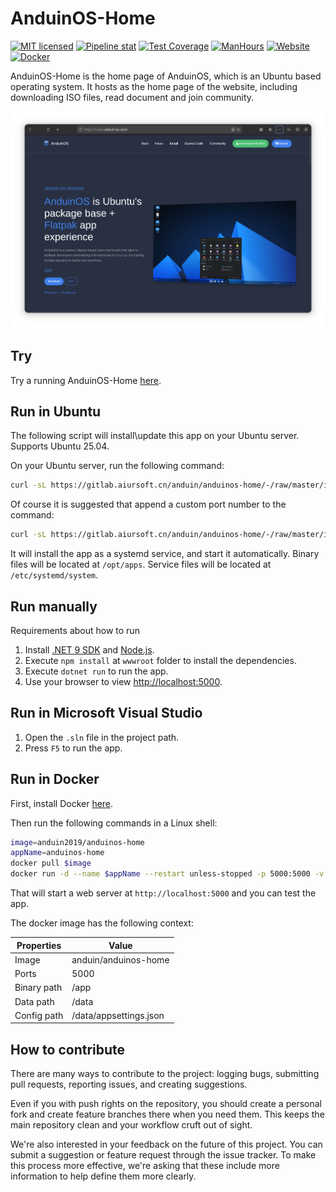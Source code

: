 # AnduinOS-Home

[![MIT licensed](https://img.shields.io/badge/license-MIT-blue.svg)](https://gitlab.aiursoft.cn/anduin/AnduinOS-Home/-/blob/master/LICENSE)
[![Pipeline stat](https://gitlab.aiursoft.cn/anduin/AnduinOS-Home/badges/master/pipeline.svg)](https://gitlab.aiursoft.cn/anduin/AnduinOS-Home/-/pipelines)
[![Test Coverage](https://gitlab.aiursoft.cn/anduin/AnduinOS-Home/badges/master/coverage.svg)](https://gitlab.aiursoft.cn/anduin/AnduinOS-Home/-/pipelines)
[![ManHours](https://manhours.aiursoft.cn/r/gitlab.aiursoft.cn/anduin/anduinos-home.svg)](https://gitlab.aiursoft.cn/anduin/AnduinOS-Home/-/commits/master?ref_type=heads)
[![Website](https://img.shields.io/website?url=https%3A%2F%2Fwww.anduinos.com%2F)](https://www.anduinos.com)
[![Docker](https://img.shields.io/docker/pulls/anduin2019/anduinos-home.svg)](https://hub.docker.com/r/anduin2019/anduinos-home)

AnduinOS-Home is the home page of AnduinOS, which is an Ubuntu based operating system. It hosts as the home page of the website, including downloading ISO files, read document and join community.

![overview](./screenshot.png)

## Try

Try a running AnduinOS-Home [here](https://www.anduinos.com/).

## Run in Ubuntu

The following script will install\update this app on your Ubuntu server. Supports Ubuntu 25.04.

On your Ubuntu server, run the following command:

```bash
curl -sL https://gitlab.aiursoft.cn/anduin/anduinos-home/-/raw/master/install.sh | sudo bash
```

Of course it is suggested that append a custom port number to the command:

```bash
curl -sL https://gitlab.aiursoft.cn/anduin/anduinos-home/-/raw/master/install.sh | sudo bash -s 8080
```

It will install the app as a systemd service, and start it automatically. Binary files will be located at `/opt/apps`. Service files will be located at `/etc/systemd/system`.

## Run manually

Requirements about how to run

1. Install [.NET 9 SDK](http://dot.net/) and [Node.js](https://nodejs.org/).
2. Execute `npm install` at `wwwroot` folder to install the dependencies.
3. Execute `dotnet run` to run the app.
4. Use your browser to view [http://localhost:5000](http://localhost:5000).

## Run in Microsoft Visual Studio

1. Open the `.sln` file in the project path.
2. Press `F5` to run the app.

## Run in Docker

First, install Docker [here](https://docs.docker.com/get-docker/).

Then run the following commands in a Linux shell:

```bash
image=anduin2019/anduinos-home
appName=anduinos-home
docker pull $image
docker run -d --name $appName --restart unless-stopped -p 5000:5000 -v /var/www/$appName:/data $image
```

That will start a web server at `http://localhost:5000` and you can test the app.

The docker image has the following context:

| Properties  | Value                           |
|-------------|---------------------------------|
| Image       | anduin/anduinos-home            |
| Ports       | 5000                            |
| Binary path | /app                            |
| Data path   | /data                           |
| Config path | /data/appsettings.json          |

## How to contribute

There are many ways to contribute to the project: logging bugs, submitting pull requests, reporting issues, and creating suggestions.

Even if you with push rights on the repository, you should create a personal fork and create feature branches there when you need them. This keeps the main repository clean and your workflow cruft out of sight.

We're also interested in your feedback on the future of this project. You can submit a suggestion or feature request through the issue tracker. To make this process more effective, we're asking that these include more information to help define them more clearly.

